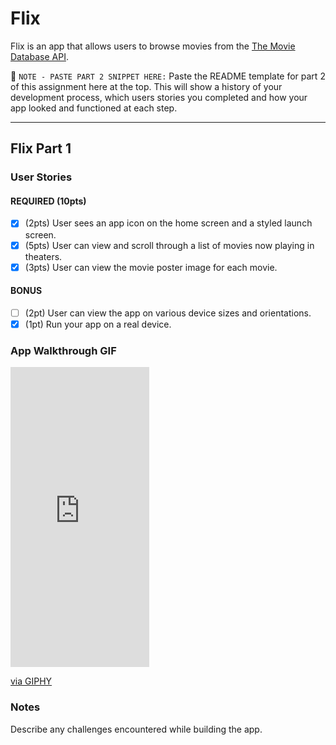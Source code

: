 # Flix

Flix is an app that allows users to browse movies from the [The Movie Database API](http://docs.themoviedb.apiary.io/#).

📝 `NOTE - PASTE PART 2 SNIPPET HERE:` Paste the README template for part 2 of this assignment here at the top. This will show a history of your development process, which users stories you completed and how your app looked and functioned at each step.

---

## Flix Part 1

### User Stories

#### REQUIRED (10pts)
- [x] (2pts) User sees an app icon on the home screen and a styled launch screen.
- [x] (5pts) User can view and scroll through a list of movies now playing in theaters.
- [x] (3pts) User can view the movie poster image for each movie.

#### BONUS
- [ ] (2pt) User can view the app on various device sizes and orientations.
- [x] (1pt) Run your app on a real device.

### App Walkthrough GIF

<iframe src="https://giphy.com/embed/A3Bt4GkUWznxnnWbux" width="222" height="480" frameBorder="0" class="giphy-embed" allowFullScreen></iframe><p><a href="https://giphy.com/gifs/A3Bt4GkUWznxnnWbux">via GIPHY</a></p>



### Notes
Describe any challenges encountered while building the app.
